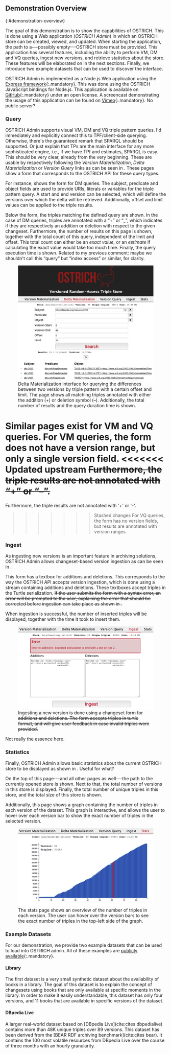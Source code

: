 ## Demonstration Overview
{:#demonstration-overview}

The goal of this demonstration is to show the capabilities of OSTRICH.
This is done using a Web application (_OSTRICH Admin_) in which an OSTRICH store can be created, viewed, and updated.
When starting the application, the path to a---possibly empty---OSTRICH store must be provided.
This application has several features, including the ability to perform VM, DM and VQ queries,
ingest new versions, and retrieve statistics about the store.
These features will be elaborated on in the next sections.
Finally, we introduce two example datasets that can be used to discover the interface.

OSTRICH Admin is implemented as a Node.js Web application using the [Express framework](https://expressjs.com/){:.mandatory}.
This was done using the OSTRICH JavaScript bindings for Node.js.
This application is available on [GitHub](https://github.com/rdfostrich/ostrich-admin){:.mandatory} under an open license.
A screencast demonstrating the usage of this application can be found on [Vimeo](https://vimeo.com/246792247){:.mandatory}.
<span class="comment" data-author="RV">No public server?</span>

### Query

OSTRICH Admin supports visual VM, DM and VQ triple pattern queries.
<span class="comment" data-author="RV">I'd immediately and explicitly connect this to TPF/client-side querying. Otherwise, there's the guaranteed remark that SPARQL should be supported. Or just explain that TPs are the main interface for any more sophisticated engine, i.e., if we have TPf and estimates, SPARQL is easy. This should be very clear, already from the very beginning.</span>
These are usable by respectively following the _Version Materialization_, _Delta Materialization_
or _Version Query_ links as can be seen in [](#demo-query).
These pages show a form that corresponds to the OSTRICH API for these query types.

For instance, [](#demo-query) shows the form for DM queries.
The subject, predicate and object fields are used to provide URIs, literals or variables for the triple pattern query.
A start and end version can be selected, which will define the versions over which the delta will be retrieved.
Additionally, offset and limit values can be applied to the triple results.

Below the form, the triples matching the defined query are shown.
In the case of DM queries, triples are annotated with a “+” or “_”,
which indicates if they are respectively an addition or deletion with respect to the given changeset.
Furthermore, the number of results on this page is shown, together with the total count of this query, independent of the limit and offset.
This total count can either be an _exact value_, or an _estimate_ if calculating the exact value would take too much time.
Finally, the query execution time is shown.
<span class="comment" data-author="RV">Related to my previous comment: maybe we shouldn't call this <q>query</q> but <q>index access</q> or similar, for clarity.</span>

<figure id="demo-query">
<img src="img/query.png" alt="[Delta Materialization queries]">
<figcaption markdown="block">
Delta Materialization interface for querying the differences between
two versions by triple pattern with a certain offset and limit.
The page shows all matching triples annotated with either the addition (+) or deletion symbol (–).
Additionally, the total number of results and the query duration time is shown.
</figcaption>
</figure>

Similar pages exist for VM and VQ queries.
For VM queries, the form does not have a version range, but only a single version field.
<<<<<<< Updated upstream
<del class="comment">
Furthermore, the triple results are not annotated with “+” or “–”.
</del>
=======
Furthermore, the triple results are not annotated with '+' or '-'.
>>>>>>> Stashed changes
For VQ queries, the form has no version fields, but results are annotated with version ranges.

### Ingest

As ingesting new versions is an important feature in archiving solutions,
OSTRICH Admin allows changeset-based version ingestion as can be seen in [](#demo-ingest).

This form has a textbox for additions and deletions.
This corresponds to the way the OSTRICH API accepts version ingestion,
which is done using a stream containing additions and deletions.
These textboxes accept triples in the Turtle serialization.
<del class="comment">
If the user submits the form with a syntax error, an error will be prompted to the user,
explaining the error that should be corrected before ingestion can take place as shown in [](#demo-ingest).
</del>

When ingestion is successful, the number of inserted triples will be displayed,
together with the time it took to insert them.

<figure id="demo-ingest">
<del class="comment">
<img src="img/ingest.png" alt="[Ingest]">
</del>
<figcaption markdown="block">
<del class="comment">
Ingesting a new version is done using a changeset form for additions and deletions.
The form accepts triples in turtle format, and will give user feedback in case invalid triples were provided.
</del>
</figcaption>
</figure>
<span class="comment" data-author="RV">Not really the essence here.</span>

### Statistics

Finally, OSTRICH Admin allows basic statistics about the current OSTRICH store to be displayed as shown in [](#demo-stats).
<span class="comment" data-author="RV">Useful for what?</span>

On the top of this page---and all other pages as well---the path to the currently opened store is shown.
Next to that, the total number of versions in this store is displayed.
Finally, the total number of unique triples in this store, and the total size of this store is shown.

Additionally, this page shows a graph containing the number of triples in each version of the dataset.
This graph is interactive, and allows the user to hover over each version bar to show the exact number of triples in the selected version.

<figure id="demo-stats">
<img src="img/stats.png" alt="[Stats]">
<figcaption markdown="block">
The stats page shows an overview of the number of triples in each version.
The user can hover over the version bars to see the exact number of triples in the top-left side of the graph.
</figcaption>
</figure>

### Example Datasets

For our demonstration, we provide two example datasets that can be used to load into OSTRICH admin.
All of these examples are [publicly available](https://linkedsoftwaredependencies.org/raw/ostrich/datasets/){:.mandatory}.

#### Library

The first dataset is a very small synthetic dataset about the availability of books in a library.
The goal of this dataset is to explain the concept of changesets using books that are only available at specific moments in the library.
In order to make it easily understandable, this dataset has only four versions, and 11 books that are available in specific versions of the dataset.

#### DBpedia Live

A larger real-world dataset based on [DBpedia Live](cite:cites dbpedialive) contains more than 48K unique triples over 89 versions.
This dataset has been derived from the [BEAR RDF archiving benchmark](cite:cites bear).
It contains the 100 most volatile resources from DB­pedia Live over the course of three months with an hourly granularity.

